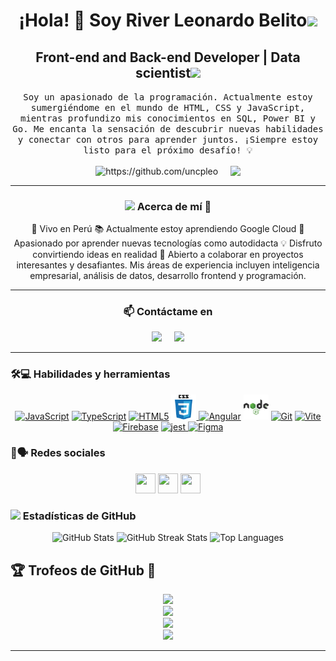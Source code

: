 <h1 align='center'>¡Hola! 👋 Soy River Leonardo Belito<img src="https://media1.tenor.com/m/91-HrkX3W5gAAAAC/jake-adventure-time.gif" width="70"></h1>

<h2 align='center'><b>Front-end and Back-end Developer | Data scientist</b><img src='https://media1.tenor.com/m/91-HrkX3W5gAAAAC/jake-adventure-time.gif' width='25'></h2>

<p align="center">
<samp>Soy un apasionado de la programación. Actualmente estoy sumergiéndome en el mundo de HTML, CSS y JavaScript, mientras profundizo mis conocimientos en SQL, Power BI y Go. Me encanta la sensación de descubrir nuevas habilidades y conectar con otros para aprender juntos. ¡Siempre estoy listo para el próximo desafío! 💡</samp>
</p>

<p align="center">
  <img src="https://komarev.com/ghpvc/?username=uncpleo" alt="https://github.com/uncpleo" align="center" />&nbsp;&nbsp;&nbsp;&nbsp;
  <a href="https://www.github.com/uncpleo" target="_blank" rel="noreferrer"><img src="https://img.shields.io/github/followers/AngelyRosario?logo=github&style=for-the-badge&color=facc15&labelColor=8a2be2" align="center" /></a>
</p>

<hr>

<h3 align='center'><img height="50" src="https://media0.giphy.com/media/v1.Y2lkPTc5MGI3NjExazBoZ2pqNzE0YnhqMWttMDJjOHE2MzVkc3hvYWExaTR4NnM0NXNqbyZlcD12MV9pbnRlcm5hbF9naWZfYnlfaWQmY3Q9cw/dUrwf15oqr6Dds6g6U/giphy.gif"/> Acerca de mí 🌟 </h3>

<p align="center">
📍 Vivo en Perú 📚 Actualmente estoy aprendiendo Google Cloud 🚀 Apasionado por aprender nuevas tecnologías como autodidacta 💡 Disfruto convirtiendo ideas en realidad 🤝 Abierto a colaborar en proyectos interesantes y desafiantes. Mis áreas de experiencia incluyen inteligencia empresarial, análisis de datos, desarrollo frontend y programación.
</p>

<hr>

<h3  align="center">📫 Contáctame en</h3>

<p align="center">
  <a target="_blank" href="https://www.linkedin.com/in/river-leonardo-belito/"><img src="https://img.shields.io/badge/-LinkedIn-0077B5?style=for-the-badge&logo=Linkedin&logoColor=white"></a>&nbsp;&nbsp;&nbsp;&nbsp;
  <a target="_blank" href="mailto:riverleonardobelito@gmail.com"><img src="https://img.shields.io/badge/-Gmail-D14836?style=for-the-badge&logo=Gmail&logoColor=white"></a>
</p>

<hr>

<h3>🛠️💻 Habilidades y herramientas</h3>

<p align="center">
  <a href="https://developer.mozilla.org/en-US/docs/Web/JavaScript" target="_blank" rel="noreferrer"><img src="https://raw.githubusercontent.com/danielcranney/readme-generator/main/public/icons/skills/javascript-colored.svg" width="36" height="36" alt="JavaScript" /></a>
  <a href="https://www.typescriptlang.org/" target="_blank" rel="noreferrer"><img src="https://raw.githubusercontent.com/danielcranney/readme-generator/main/public/icons/skills/typescript-colored.svg" width="36" height="36" alt="TypeScript" /></a>
  <a href="https://developer.mozilla.org/en-US/docs/Glossary/HTML5" target="_blank" rel="noreferrer"><img src="https://raw.githubusercontent.com/danielcranney/readme-generator/main/public/icons/skills/html5-colored.svg" width="36" height="36" alt="HTML5" /></a>
  <a href="https://www.w3schools.com/css/" target="_blank" rel="noreferrer"> <img src="https://raw.githubusercontent.com/devicons/devicon/master/icons/css3/css3-original-wordmark.svg" alt="css3" width="40" height="40"/> </a>
  <a href="https://angular.io/" target="_blank" rel="noreferrer"><img src="https://raw.githubusercontent.com/danielcranney/readme-generator/main/public/icons/skills/angularjs-colored.svg" width="36" height="36" alt="Angular" /></a>
  <a href="https://nodejs.org" target="_blank" rel="noreferrer"> <img src="https://raw.githubusercontent.com/devicons/devicon/master/icons/nodejs/nodejs-original-wordmark.svg" alt="nodejs" width="40" height="40"/></a>
  <a href="https://git-scm.com/" target="_blank" rel="noreferrer"><img src="https://raw.githubusercontent.com/danielcranney/readme-generator/main/public/icons/skills/git-colored.svg" width="36" height="36" alt="Git" /></a>
  <a href="https://vitejs.dev/" target="_blank" rel="noreferrer"><img src="https://raw.githubusercontent.com/danielcranney/readme-generator/main/public/icons/skills/vite-colored.svg" width="36" height="36" alt="Vite" /></a>
  <a href="https://firebase.google.com/" target="_blank" rel="noreferrer"><img src="https://raw.githubusercontent.com/danielcranney/readme-generator/main/public/icons/skills/firebase-colored.svg" width="36" height="36" alt="Firebase" /></a>
  <a href="https://jestjs.io" target="_blank" rel="noreferrer"> <img src="https://www.vectorlogo.zone/logos/jestjsio/jestjsio-icon.svg" alt="jest" width="40" height="40"/> </a>
  <a href="https://www.figma.com/" target="_blank" rel="noreferrer"><img src="https://raw.githubusercontent.com/danielcranney/readme-generator/main/public/icons/skills/figma-colored.svg" width="36" height="36" alt="Figma" /></a>
</p>

<h3>💬🗣️ Redes sociales</h3>

<p align="center"> 
  <a href="https://discord.com/users/RiverLeonardoBelito" target="_blank" rel="noreferrer"><img src="https://raw.githubusercontent.com/danielcranney/readme-generator/main/public/icons/socials/discord.svg" width="32" height="32" /></a>
  <a href="https://github.com/RiverLeonardoBelito" target="_blank" rel="noreferrer"><img src="https://raw.githubusercontent.com/danielcranney/readme-generator/main/public/icons/socials/github.svg" width="32" height="32" /></a>
  <a href="https://www.linkedin.com/in/river-leonardo-belito/" target="_blank" rel="noreferrer"><img src="https://raw.githubusercontent.com/danielcranney/readme-generator/main/public/icons/socials/linkedin.svg" width="32" height="32" /></a>
</p>

<h3><img src='https://github.com/Rishit-dagli/Rishit-dagli/blob/master/images/octocat-anime.gif' width='50'> Estadísticas de GitHub</h3>

<p align="center">
  <img src="https://github-readme-stats.vercel.app/api?username=uncpleo&theme=tokyonight&hide_border=false&include_all_commits=true&count_private=true" alt="GitHub Stats"/>
  <img src="https://github-readme-streak-stats.herokuapp.com/?user=uncpleo&theme=tokyonight&hide_border=false" alt="GitHub Streak Stats"/>
  <img src="https://github-readme-stats.vercel.app/api/top-langs/?username=uncpleo&theme=tokyonight&hide_border=false&include_all_commits=true&count_private=true&layout=compact" alt="Top Languages"/>
</p>

## 🏆 Trofeos de GitHub 🌟

<div align="center" dir="auto"><a target="_blank" rel="noopener noreferrer nofollow" href="https://camo.githubusercontent.com/ef51fccc5efb68049723e1983ed3fad0c0cfa817decf61d5949a2af6a4094b5d/68747470733a2f2f6769746875622d726561646d652d73746174732e76657263656c2e6170702f6170693f757365726e616d653d6f726c696c75712673686f775f69636f6e733d74727565267468656d653d746f6b796f6e69676874"><img src="https://camo.githubusercontent.com/ef51fccc5efb68049723e1983ed3fad0c0cfa817decf61d5949a2af6a4094b5d/68747470733a2f2f6769746875622d726561646d652d73746174732e76657263656c2e6170702f6170693f757365726e616d653d6f726c696c75712673686f775f69636f6e733d74727565267468656d653d746f6b796f6e69676874" data-canonical-src="https://github-readme-stats.vercel.app/api?username=orliluq&amp;show_icons=true&amp;theme=tokyonight" style="max-width: 100%;"></a></div>

<div align="center" dir="auto"><a target="_blank" rel="noopener noreferrer nofollow" href="https://camo.githubusercontent.com/dbf686df0b934cebe1cd136eee46425ffcb6463a540519514d8ceb25888bf04b/68747470733a2f2f6769746875622d726561646d652d73746174732e76657263656c2e6170702f6170692f746f702d6c616e67732f3f757365726e616d653d6f726c696c7571266c61796f75743d636f6d70616374267468656d653d746f6b796f6e69676874"><img src="https://camo.githubusercontent.com/dbf686df0b934cebe1cd136eee46425ffcb6463a540519514d8ceb25888bf04b/68747470733a2f2f6769746875622d726561646d652d73746174732e76657263656c2e6170702f6170692f746f702d6c616e67732f3f757365726e616d653d6f726c696c7571266c61796f75743d636f6d70616374267468656d653d746f6b796f6e69676874" data-canonical-src="https://github-readme-stats.vercel.app/api/top-langs/?username=orliluq&amp;layout=compact&amp;theme=tokyonight" style="max-width: 100%;"></a></div>

<div align="center" dir="auto"><a target="_blank" rel="noopener noreferrer nofollow" href="https://camo.githubusercontent.com/d9de3a737b799572e1b16a4f78131bb03ea331f98686f5c8135fef2af183d0d0/68747470733a2f2f6769746875622d726561646d652d73747265616b2d73746174732e6865726f6b756170702e636f6d3f757365723d6f726c696c7571267468656d653d746f6b796f6e69676874"><img src="https://camo.githubusercontent.com/d9de3a737b799572e1b16a4f78131bb03ea331f98686f5c8135fef2af183d0d0/68747470733a2f2f6769746875622d726561646d652d73747265616b2d73746174732e6865726f6b756170702e636f6d3f757365723d6f726c696c7571267468656d653d746f6b796f6e69676874" data-canonical-src="https://github-readme-streak-stats.herokuapp.com?user=orliluq&amp;theme=tokyonight" style="max-width: 100%;"></a></div>

<div align="center" dir="auto"><a target="_blank" rel="noopener noreferrer nofollow" href="https://camo.githubusercontent.com/ae77ffacba7bcc68120532fcd0f1dd48bd5e9c636e7cb4e59b4ba37cc5919584/687474703a2f2f6769746875622d70726f66696c652d73756d6d6172792d63617264732e76657263656c2e6170702f6170692f63617264732f70726f66696c652d64657461696c733f757365726e616d653d6f726c696c7571267468656d653d746f6b796f6e69676874"><img src="https://camo.githubusercontent.com/ae77ffacba7bcc68120532fcd0f1dd48bd5e9c636e7cb4e59b4ba37cc5919584/687474703a2f2f6769746875622d70726f66696c652d73756d6d6172792d63617264732e76657263656c2e6170702f6170692f63617264732f70726f66696c652d64657461696c733f757365726e616d653d6f726c696c7571267468656d653d746f6b796f6e69676874" data-canonical-src="http://github-profile-summary-cards.vercel.app/api/cards/profile-details?username=uncpleo&amp;theme=tokyonight" style="max-width: 100%;"></a></div>

<hr>
